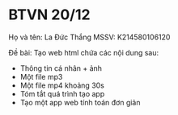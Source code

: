 # BTVN 20/12

Họ và tên: La Đức Thắng
MSSV: K214580106120

Đề bài:
Tạo web html chứa các nội dung sau:
- Thông tin cá nhân + ảnh
- Một file mp3
- Một file mp4 khoảng 30s
- Tóm tắt quá trình tạo app
- Tạo một app web tính toán đơn giản
